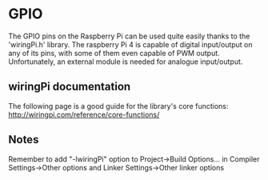 # GPIO




The GPIO pins on the Raspberry Pi can be used quite easily thanks to the 'wiringPi.h' library. The raspberry Pi 4 is capable of digital input/output on any of its pins, with some of them even capable of PWM output. Unfortunately, an external module is needed for analogue input/output. 

## wiringPi documentation
The following page is a good guide for the library's core functions: http://wiringpi.com/reference/core-functions/

## Notes
Remember to add "-lwiringPi" option to Project->Build Options... in Compiler Settings->Other options and Linker Settings->Other linker options
